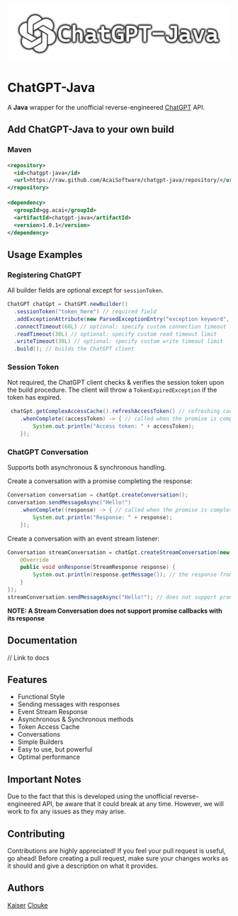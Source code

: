 ![](./media/logo.png)
# ChatGPT-Java
A **Java** wrapper for the unofficial reverse-engineered [ChatGPT](https://chat.openai.com/) API.

## Add ChatGPT-Java to your own build
### Maven
```xml
<repository>
  <id>chatgpt-java</id>
  <url>https://raw.github.com/AcaiSoftware/chatgpt-java/repository/</url>
</repository>

<dependency>
  <groupId>gg.acai</groupId>
  <artifactId>chatgpt-java</artifactId>
  <version>1.0.1</version>
</dependency>
```

## Usage Examples
### Registering ChatGPT
All builder fields are optional except for ``sessionToken``.
```java
ChatGPT chatGpt = ChatGPT.newBuilder()
  .sessionToken("token_here") // required field
  .addExceptionAttribute(new ParsedExceptionEntry("exception keyword", Exception.class)) // optional: adds an exception attribute
  .connectTimeout(60L) // optional: specify custom connection timeout limit
  .readTimeout(30L) // optional: specify custom read timeout limit
  .writeTimeout(30L) // optional: specify custom write timeout limit
  .build(); // builds the ChatGPT client
```

### Session Token
Not required, the ChatGPT client checks & verifies the session token upon the build procedure.
The client will throw a `TokenExpiredException` if the token has expired.
```java
 chatGpt.getComplexAccessCache().refreshAccessToken() // refreshing cache and verifies session token
    .whenComplete((accessToken) -> { // called when the promise is completed, not required
        System.out.println("Access token: " + accessToken);
    });
```

### ChatGPT Conversation
Supports both asynchronous & synchronous handling.

Create a conversation with a promise completing the response:
```java
Conversation conversation = chatGpt.createConversation();
conversation.sendMessageAsync("Hello!")
    .whenComplete((response) -> { // called when the promise is completed with its response
        System.out.println("Response: " + response);
    });
```

Create a conversation with an event stream listener:
```java
Conversation streamConversation = chatGpt.createStreamConversation(new StreamResponseListener() {
    @Override
    public void onResponse(StreamResponse response) {
        System.out.println(response.getMessage()); // the response from the event stream
    }
});
streamConversation.sendMessageAsync("Hello!"); // does not support promise callbacks
```
**NOTE: A Stream Conversation does not support promise callbacks with its response**

## Documentation
// Link to docs

## Features
* Functional Style
* Sending messages with responses
* Event Stream Response
* Asynchronous & Synchronous methods
* Token Access Cache
* Conversations
* Simple Builders
* Easy to use, but powerful
* Optimal performance

## Important Notes
Due to the fact that this is developed using the unofficial reverse-engineered API, be aware that it could break at any time.
However, we will work to fix any issues as they may arise.

## Contributing
Contributions are highly appreciated! If you feel your pull request is useful, go ahead!
Before creating a pull request, make sure your changes works as it should and give a description on what it provides.

## Authors
[Kaiser](https://github.com/KaiserBloo)
[Clouke](https://github.com/Clouke)
